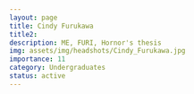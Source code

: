 ```yaml
---
layout: page
title: Cindy Furukawa
title2: 
description: ME, FURI, Hornor's thesis 
img: assets/img/headshots/Cindy_Furukawa.jpg
importance: 11
category: Undergraduates
status: active
---
```




